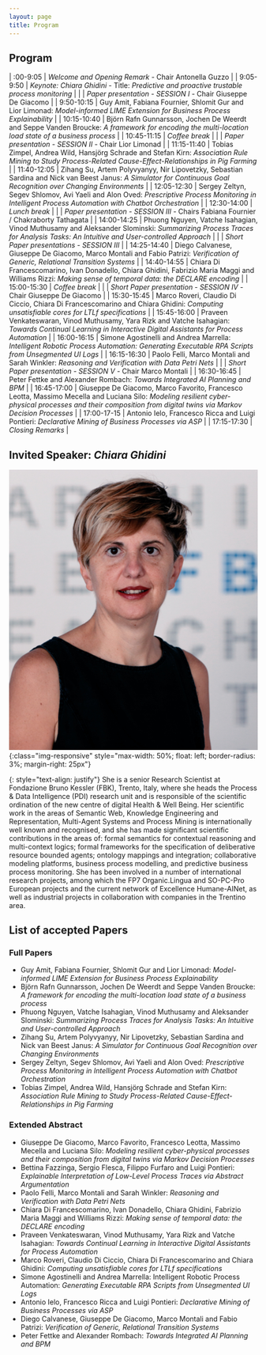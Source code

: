 ```yaml
---
layout: page
title: Program
---
```


## Program

|    :00-9:05 | *Welcome and Opening Remark* - Chair Antonella Guzzo                                                                                                                                                          |
|   9:05-9:50 | *Keynote: Chiara Ghidini* - Title: _Predictive and proactive trustable process monitoring_                                                                                                                    |
|             | *Paper presentation - SESSION I* - Chair Giuseppe De Giacomo                                                                                                                                                  |
|  9:50-10:15 | Guy Amit, Fabiana Fournier, Shlomit Gur and Lior Limonad: _Model-informed LIME Extension for Business Process Explainability_                                                                                 |
| 10:15-10:40 | Björn Rafn Gunnarsson, Jochen De Weerdt and Seppe Vanden Broucke: _A framework for encoding the multi-location load state of a business process_                                                              |
| 10:45-11:15 | *Coffee break*                                                                                                                                                                                                |
|             | *Paper presentation - SESSION II* - Chair Lior Limonad                                                                                                                                                        |
| 11:15-11:40 | Tobias Zimpel, Andrea Wild, Hansjörg Schrade and Stefan Kirn: _Association Rule Mining to Study Process-Related Cause-Effect-Relationships in Pig Farming_                                                    |
| 11:40-12:05 | Zihang Su, Artem Polyvyanyy, Nir Lipovetzky, Sebastian Sardina and Nick van Beest Janus: _A Simulator for Continuous Goal Recognition over Changing Environments_                                             |
| 12:05-12:30 | Sergey Zeltyn, Segev Shlomov, Avi Yaeli and Alon Oved: _Prescriptive Process Monitoring in Intelligent Process Automation with Chatbot Orchestration_                                                         |
| 12:30-14:00 | *Lunch break*                                                                                                                                                                                                 |
|             | *Paper presentation - SESSION III* - Chairs Fabiana Fournier / Chakraborty Tathagata                                                                                                                          |
| 14:00-14:25 | Phuong Nguyen, Vatche Isahagian, Vinod Muthusamy and Aleksander Slominski: _Summarizing Process Traces for Analysis Tasks: An Intuitive and User-controlled Approach_                                         |
|             | *Short Paper presentations - SESSION III*                                                                                                                                                                     |
| 14:25-14:40 | Diego Calvanese, Giuseppe De Giacomo, Marco Montali and Fabio Patrizi: _Verification of Generic, Relational Transition Systems_                                                                               |
| 14:40-14:55 | Chiara Di Francescomarino, Ivan Donadello, Chiara Ghidini, Fabrizio Maria Maggi and Williams Rizzi: _Making sense of temporal data: the DECLARE encoding_                                                     |
| 15:00-15:30 | *Coffee break*                                                                                                                                                                                                |
|             | *Short Paper presentation - SESSION IV* - Chair Giuseppe De Giacomo                                                                                                                                           |
| 15:30-15:45 | Marco Roveri, Claudio Di Ciccio, Chiara Di Francescomarino and Chiara Ghidini: _Computing unsatisfiable cores for LTLf specifications_                                                                        |
| 15:45-16:00 | Praveen Venkateswaran, Vinod Muthusamy, Yara Rizk and Vatche Isahagian: _Towards Continual Learning in Interactive Digital Assistants for Process Automation_                                                 |
| 16:00-16:15 | Simone Agostinelli and Andrea Marrella: _Intelligent Robotic Process Automation: Generating Executable RPA Scripts from Unsegmented UI Logs_                                                                  |
| 16:15-16:30 | Paolo Felli, Marco Montali and Sarah Winkler: _Reasoning and Verification with Data Petri Nets_                                                                                                               |
|             | *Short Paper presentation - SESSION V* - Chair Marco Montali                                                                                                                                                  |
| 16:30-16:45 | Peter Fettke and Alexander Rombach: _Towards Integrated AI Planning and BPM_                                                                                                                                  |
| 16:45-17:00 | Giuseppe De Giacomo, Marco Favorito, Francesco Leotta, Massimo Mecella and Luciana Silo: _Modeling resilient cyber-physical processes and their composition from digital twins via Markov Decision Processes_ |
| 17:00-17-15 | Antonio Ielo, Francesco Ricca and Luigi Pontieri: _Declarative Mining of Business Processes via ASP_                                                                                                          |
| 17:15-17:30 | *Closing Remarks*                                                                                                                                                                                             |




## Invited Speaker: _Chiara Ghidini_
![ghidini](/assets/img/ghidini.jpg){:class="img-responsive" style="max-width: 50%; float: left; border-radius: 3%; margin-right: 25px"}

{: style="text-align: justify"}
She is a senior Research Scientist at Fondazione Bruno Kessler (FBK), Trento, Italy, where she heads the Process & Data Intelligence (PDI) research unit and is responsible of the scientific ordination of the new centre of digital Health & Well Being. Her scientific work in the areas of Semantic Web, Knowledge Engineering and Representation, Multi-Agent Systems and Process Mining is internationally well known and recognised, and she has made significant scientific contributions in the areas of: formal semantics for contextual reasoning and multi-context logics; formal frameworks for the specification of deliberative resource bounded agents; ontology mappings and integration; collaborative modeling platforms, business process modelling, and predictive business process monitoring. She has been involved in a number of international research projects, among which the FP7 Organic.Lingua and SO-PC-Pro European projects and the current network of Excellence Humane-AINet, as well as industrial projects in collaboration with companies in the Trentino area.

## List of accepted Papers

### Full Papers
- Guy Amit, Fabiana Fournier, Shlomit Gur and Lior Limonad: _Model-informed LIME Extension for Business Process Explainability_
- Björn Rafn Gunnarsson, Jochen De Weerdt and Seppe Vanden Broucke: _A framework for encoding the multi-location load state of a business process_
- Phuong Nguyen, Vatche Isahagian, Vinod Muthusamy and Aleksander Slominski: _Summarizing Process Traces for Analysis Tasks: An Intuitive and User-controlled Approach_
- Zihang Su, Artem Polyvyanyy, Nir Lipovetzky, Sebastian Sardina and Nick van Beest Janus: _A Simulator for Continuous Goal Recognition over Changing Environments_
- Sergey Zeltyn, Segev Shlomov, Avi Yaeli and Alon Oved: _Prescriptive Process Monitoring in Intelligent Process Automation with Chatbot Orchestration_
- Tobias Zimpel, Andrea Wild, Hansjörg Schrade and Stefan Kirn: _Association Rule Mining to Study Process-Related Cause-Effect-Relationships in Pig Farming_

### Extended Abstract

- Giuseppe De Giacomo, Marco Favorito, Francesco Leotta, Massimo Mecella and Luciana Silo: _Modeling resilient cyber-physical processes and their composition from digital twins via Markov Decision Processes_
- Bettina Fazzinga, Sergio Flesca, Filippo Furfaro and Luigi Pontieri: _Explainable Interpretation of Low-Level Process Traces via Abstract Argumentation_
- Paolo Felli, Marco Montali and Sarah Winkler: _Reasoning and Verification with Data Petri Nets_
- Chiara Di Francescomarino, Ivan Donadello, Chiara Ghidini, Fabrizio Maria Maggi and Williams Rizzi: _Making sense of temporal data: the DECLARE encoding_
- Praveen Venkateswaran, Vinod Muthusamy, Yara Rizk and Vatche Isahagian: _Towards Continual Learning in Interactive Digital Assistants for Process Automation_
- Marco Roveri, Claudio Di Ciccio, Chiara Di Francescomarino and Chiara Ghidini: _Computing unsatisfiable cores for LTLf specifications_
- Simone Agostinelli and Andrea Marrella: Intelligent Robotic Process Automation: _Generating Executable RPA Scripts from Unsegmented UI Logs_
- Antonio Ielo, Francesco Ricca and Luigi Pontieri: _Declarative Mining of Business Processes via ASP_
- Diego Calvanese, Giuseppe De Giacomo, Marco Montali and Fabio Patrizi: _Verification of Generic, Relational Transition Systems_
- Peter Fettke and Alexander Rombach: _Towards Integrated AI Planning and BPM_

